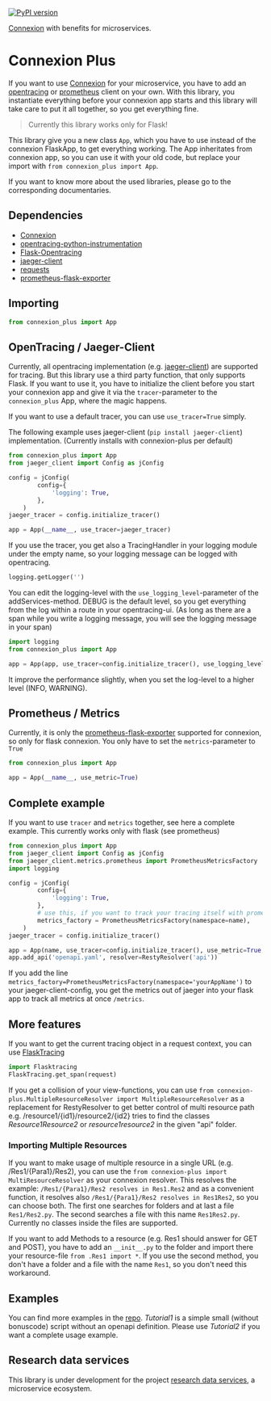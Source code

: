 [![PyPI version](https://badge.fury.io/py/connexion-plus.svg)](https://badge.fury.io/py/connexion-plus)

[Connexion](https://github.com/zalando/connexion) with benefits for microservices.

# Connexion Plus

If you want to use [Connexion](https://github.com/zalando/connexion) for your microservice, you have to add an [opentracing](https://opentracing.io/) or [prometheus](https://prometheus.io/) client on your own. With this library, you instantiate everything before your connexion app starts and this library will take care to put it all together, so you get everything fine.

> Currently this library works only for Flask!

This library give you a new class `App`, which you have to use instead of the connexion FlaskApp, to get everything working. The App inheritates from connexion app, so you can use it with your old code, but replace your import with `from connexion_plus import App`.

If you want to know more about the used libraries, please go to the corresponding documentaries.

## Dependencies

- [Connexion](https://github.com/zalando/connexion)
- [opentracing-python-instrumentation](https://github.com/uber-common/opentracing-python-instrumentation)
- [Flask-Opentracing](https://github.com/opentracing-contrib/python-flask)
- [jaeger-client](https://pypi.org/project/jaeger-client/)
- [requests](https://pypi.org/project/requests/)
- [prometheus-flask-exporter](https://pypi.org/project/prometheus-flask-exporter/)


## Importing
```python
from connexion_plus import App
```

## OpenTracing / Jaeger-Client

Currently, all opentracing implementation (e.g. [jaeger-client](https://pypi.org/project/jaeger-client/)) are supported for tracing. But this library use a third party function, that only supports Flask. If you want to use it, you have to initialize the client before you start your connexion app and give it via the `tracer`-parameter to the `connexion_plus` App, where the magic happens.

If you want to use a default tracer, you can use `use_tracer=True` simply.

The following example uses jaeger-client (`pip install jaeger-client`) implementation. (Currently installs with connexion-plus per default)

```python
from connexion_plus import App
from jaeger_client import Config as jConfig

config = jConfig(
        config={
            'logging': True,
        },
    )
jaeger_tracer = config.initialize_tracer()

app = App(__name__, use_tracer=jaeger_tracer)
```

If you use the tracer, you get also a TracingHandler in your logging module under the empty name, so your logging message can be logged with opentracing.

```python
logging.getLogger('')
```

You can edit the logging-level with the `use_logging_level`-parameter of the addServices-method. DEBUG is the default level, so you get everything from the log within a route in your opentracing-ui. (As long as there are a span while you write a logging message, you will see the logging message in your span)
```python
import logging
from connexion_plus import App

app = App(app, use_tracer=config.initialize_tracer(), use_logging_level=logging.DEBUG)
```

It improve the performance slightly, when you set the log-level to a higher level (INFO, WARNING).

## Prometheus / Metrics

Currently, it is only the [prometheus-flask-exporter](https://pypi.org/project/prometheus-flask-exporter/) supported for connexion, so only for flask connexion. You only have to set the `metrics`-parameter to `True`

```python
from connexion_plus import App

app = App(__name__, use_metric=True)
```

## Complete example

If you want to use `tracer` and `metrics` together, see here a complete example. This currently works only with flask (see prometheus)

```python
from connexion_plus import App
from jaeger_client import Config as jConfig
from jaeger_client.metrics.prometheus import PrometheusMetricsFactory
import logging

config = jConfig(
        config={
            'logging': True,
        },
        # use this, if you want to track your tracing itself with prometheus
        metrics_factory = PrometheusMetricsFactory(namespace=name),
    )
jaeger_tracer = config.initialize_tracer()

app = App(name, use_tracer=config.initialize_tracer(), use_metric=True, use_optimizer=True, use_cors=True, use_logging_level=logging.DEBUG)
app.add_api('openapi.yaml', resolver=RestyResolver('api'))
```

If you add the line `metrics_factory=PrometheusMetricsFactory(namespace='yourAppName')` to your jaeger-client-config, you get the metrics out of jaeger into your flask app to track all metrics at once `/metrics`.

## More features

If you want to get the current tracing object in a request context, you can use [FlaskTracing](https://github.com/opentracing-contrib/python-flask#accessing-spans-manually)

```python
import Flasktracing
FlaskTracing.get_span(request)
```

If you get a collision of your view-functions, you can use `from connexion-plus.MultipleResourceResolver import MultipleResourceResolver` as a replacement for RestyResolver to get better control of multi resource path e.g. /resource1/{id1}/resource2/{id2} tries to find the classes *Resource1Resource2* or *resource1resource2* in the given "api" folder.

### Importing Multiple Resources

If you want to make usage of multiple resource in a single URL (e.g. /Res1/{Para1}/Res2), you can use the `from connexion-plus import MultiResourceResolver` as your connexion resolver. This resolves the example: `/Res1/{Para1}/Res2 resolves in Res1.Res2` and as a convenient function, it resolves also `/Res1/{Para1}/Res2 resolves in Res1Res2`, so you can choose both. The first one searches for folders and at last a file `Res1/Res2.py`. The second searches a file with this name `Res1Res2.py`. Currently no classes inside the files are supported.

If you want to add Methods to a resource (e.g. Res1 should answer for GET and POST), you have to add an `__init__.py` to the folder and import there your resource-file `from .Res1 import *`. If you use the second method, you don't have a folder and a file with the name `Res1`, so you don't need this workaround.

## Examples

You can find more examples in the [repo](https://github.com/Heiss/connexion-plus/tree/master/examples). *Tutorial1* is a simple small (without bonuscode) script without an openapi definition.
Please use *Tutorial2* if you want a complete usage example.

## Research data services

This library is under development for the project [research data services](http://research-data-services.info), a microservice ecosystem.
